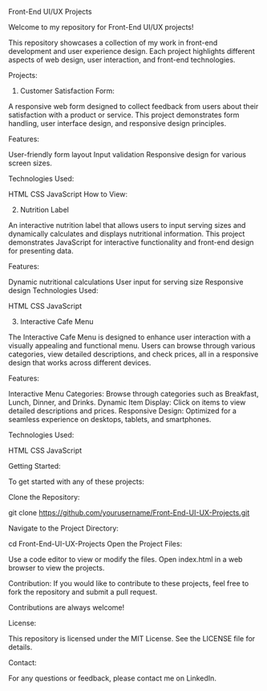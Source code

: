 Front-End UI/UX Projects

Welcome to my repository for Front-End UI/UX projects! 

This repository showcases a collection of my work in front-end development and user experience design. Each project highlights different aspects of web design, user interaction, and front-end technologies.

Projects:

1. Customer Satisfaction Form:
   
A responsive web form designed to collect feedback from users about their satisfaction with a product or service. 
This project demonstrates form handling, user interface design, and responsive design principles.

Features:

User-friendly form layout
Input validation
Responsive design for various screen sizes.


Technologies Used:

HTML
CSS
JavaScript
How to View:

2. Nutrition Label
   
An interactive nutrition label that allows users to input serving sizes and dynamically calculates and displays nutritional information. This project demonstrates JavaScript for interactive functionality and front-end design for presenting data.

Features:

Dynamic nutritional calculations
User input for serving size
Responsive design
Technologies Used:

HTML
CSS
JavaScript

3. Interactive Cafe Menu
   
The Interactive Cafe Menu is designed to enhance user interaction with a visually appealing and functional menu. Users can browse through various categories, view detailed descriptions, and check prices, all in a responsive design that works across different devices.

Features:

Interactive Menu Categories: Browse through categories such as Breakfast, Lunch, Dinner, and Drinks.
Dynamic Item Display: Click on items to view detailed descriptions and prices.
Responsive Design: Optimized for a seamless experience on desktops, tablets, and smartphones.

Technologies Used:

HTML
CSS
JavaScript


Getting Started:

To get started with any of these projects:

Clone the Repository:

git clone https://github.com/yourusername/Front-End-UI-UX-Projects.git

Navigate to the Project Directory:

cd Front-End-UI-UX-Projects
Open the Project Files:

Use a code editor to view or modify the files.
Open index.html in a web browser to view the projects.

Contribution:
If you would like to contribute to these projects, feel free to fork the repository and submit a pull request. 

Contributions are always welcome!

License:

This repository is licensed under the MIT License. See the LICENSE file for details.

Contact:

For any questions or feedback, please contact me on LinkedIn.

